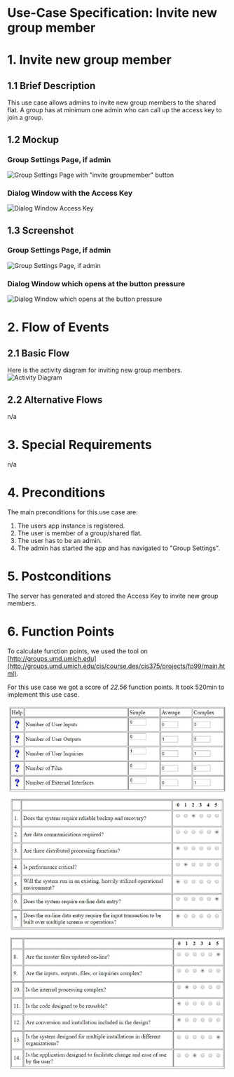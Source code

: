 # Use-Case Specification: Invite new group member

# 1. Invite new group member

## 1.1 Brief Description
This use case allows admins to invite new group members to the shared flat. 
A group has at minimum one admin who can call up the access key to join a group.

## 1.2 Mockup
### Group Settings Page, if admin
![Group Settings Page with "invite groupmember" button](../Mockups/uc_invite_new_group_member_group_settings_mockup.PNG)

### Dialog Window with the Access Key
![Dialog Window Access Key](../Mockups/uc_invite_new_group_member_dialog_window_mockup.PNG)

## 1.3 Screenshot
### Group Settings Page, if admin
![Group Settings Page, if admin](../Screenshots/uc_invite_new_group_member_group_settings.png)

### Dialog Window which opens at the button pressure
![Dialog Window which opens at the button pressure](../Screenshots/uc_invite_new_group_member_dialog_window.png)

# 2. Flow of Events

## 2.1 Basic Flow
Here is the activity diagram for inviting new group members.
![Activity Diagram](../ActivityDiagrams/uc_invite_new_group_member_activity_diagram.png)

## 2.2 Alternative Flows
n/a

# 3. Special Requirements
n/a

# 4. Preconditions
The main preconditions for this use case are:

 1. The users app instance is registered.
 2. The user is member of a group/shared flat.
 3. The user has to be an admin.
 4. The admin has started the app and has navigated to "Group Settings".


# 5. Postconditions
The server has generated and stored the Access Key to invite new group members.

# 6. Function Points
To calculate function points, we used the tool on [http://groups.umd.umich.edu](http://groups.umd.umich.edu/cis/course.des/cis375/projects/fp99/main.html).

For this use case we got a score of *22.56* function points. It took 520min to implement this use case.

![Function Points 1](../FunctionPoints/InviteMember_1.jpg)
![Function Points 1](../FunctionPoints/InviteMember_2.jpg)
![Function Points 1](../FunctionPoints/InviteMember_3.jpg)
